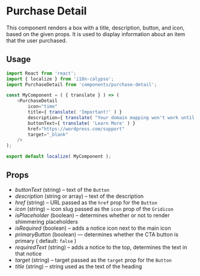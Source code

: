 # Purchase Detail

This component renders a box with a title, description, button, and icon, based on the given props. It is used to display information about an item that the user purchased.

## Usage

```js
import React from 'react';
import { localize } from 'i18n-calypso';
import PurchaseDetail from 'components/purchase-detail';

const MyComponent = ( { translate } ) => (
	<PurchaseDetail
		icon="time"
		title={ translate( 'Important!' ) }
		description={ translate( "Your domain mapping won't work until you update the DNS settings." ) }
		buttonText={ translate( 'Learn More' ) }
		href="https://wordpress.com/support"
		target="_blank"
	/>
);

export default localize( MyComponent );
```

## Props

- _buttonText_ (string) – text of the `Button`
- _description_ (string or array) – text of the description
- _href_ (string) – URL passed as the `href` prop for the `Button`
- _icon_ (string) – icon slug passed as the `icon` prop of the `Gridicon`
- _isPlaceholder_ (boolean) – determines whether or not to render shimmering placeholders
- _isRequired_ (boolean) – adds a notice icon next to the main icon
- _primaryButton_ (boolean) — determines whether the CTA button is primary ( default: `false` )
- _requiredText_ (string) – adds a notice to the top, determines the text in that notice
- _target_ (string) – target passed as the `target` prop for the `Button`
- _title_ (string) – string used as the text of the heading
